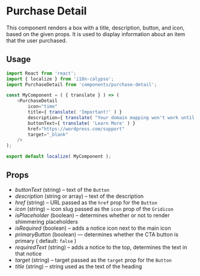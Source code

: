 # Purchase Detail

This component renders a box with a title, description, button, and icon, based on the given props. It is used to display information about an item that the user purchased.

## Usage

```js
import React from 'react';
import { localize } from 'i18n-calypso';
import PurchaseDetail from 'components/purchase-detail';

const MyComponent = ( { translate } ) => (
	<PurchaseDetail
		icon="time"
		title={ translate( 'Important!' ) }
		description={ translate( "Your domain mapping won't work until you update the DNS settings." ) }
		buttonText={ translate( 'Learn More' ) }
		href="https://wordpress.com/support"
		target="_blank"
	/>
);

export default localize( MyComponent );
```

## Props

- _buttonText_ (string) – text of the `Button`
- _description_ (string or array) – text of the description
- _href_ (string) – URL passed as the `href` prop for the `Button`
- _icon_ (string) – icon slug passed as the `icon` prop of the `Gridicon`
- _isPlaceholder_ (boolean) – determines whether or not to render shimmering placeholders
- _isRequired_ (boolean) – adds a notice icon next to the main icon
- _primaryButton_ (boolean) — determines whether the CTA button is primary ( default: `false` )
- _requiredText_ (string) – adds a notice to the top, determines the text in that notice
- _target_ (string) – target passed as the `target` prop for the `Button`
- _title_ (string) – string used as the text of the heading
